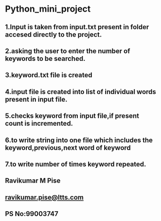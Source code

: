 # Python_mini_project
## 1.Input is taken from input.txt present in folder accesed directly to the project.
## 2.asking the user to enter the number of keywords to be searched.
## 3.keyword.txt file is created
## 4.input file is created into list of individual words present in input file.
## 5.checks keyword from input file,if present count is incremented.
## 6.to write string into one file which includes the keyword,previous,next word of keyword
## 7.to write number of times keyword repeated.
## Ravikumar M Pise
## ravikumar.pise@ltts.com
## PS No:99003747
